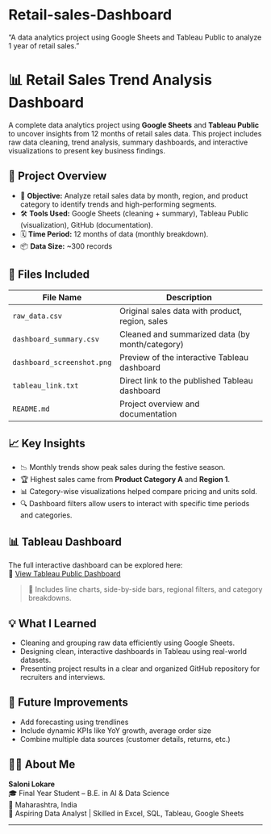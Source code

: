 # Retail-sales-Dashboard
“A data analytics project using Google Sheets and Tableau Public to analyze 1 year of retail sales.”

# 📊 Retail Sales Trend Analysis Dashboard
A complete data analytics project using **Google Sheets** and **Tableau Public** to uncover insights from 12 months of retail sales data. This project includes raw data cleaning, trend analysis, summary dashboards, and interactive visualizations to present key business findings.

## 📌 Project Overview
- 🎯 **Objective:** Analyze retail sales data by month, region, and product category to identify trends and high-performing segments.
- 🛠️ **Tools Used:** Google Sheets (cleaning + summary), Tableau Public (visualization), GitHub (documentation).
- 🗓️ **Time Period:** 12 months of data (monthly breakdown).
- 📦 **Data Size:** ~300 records

## 📁 Files Included

| File Name                  | Description                                         |
|---------------------------|-----------------------------------------------------|
| `raw_data.csv`            | Original sales data with product, region, sales     |
| `dashboard_summary.csv`   | Cleaned and summarized data (by month/category)     |
| `dashboard_screenshot.png`| Preview of the interactive Tableau dashboard        |
| `tableau_link.txt`        | Direct link to the published Tableau dashboard      |
| `README.md`               | Project overview and documentation                  |

## 📈 Key Insights

- 📉 Monthly trends show peak sales during the festive season.
- 🏆 Highest sales came from **Product Category A** and **Region 1**.
- 📊 Category-wise visualizations helped compare pricing and units sold.
- 🔍 Dashboard filters allow users to interact with specific time periods and categories.

## 📊 Tableau Dashboard

The full interactive dashboard can be explored here:  
🔗 [View Tableau Public Dashboard](https://public.tableau.com/app/profile/saloni.lokare/viz/RetailSalesTrendAnalysisDashboardSaloniLokare/Dashboard1?publish=yes)
> 📌 Includes line charts, side-by-side bars, regional filters, and category breakdowns.

## 💡 What I Learned

- Cleaning and grouping raw data efficiently using Google Sheets.
- Designing clean, interactive dashboards in Tableau using real-world datasets.
- Presenting project results in a clear and organized GitHub repository for recruiters and interviews.

## 🧠 Future Improvements

- Add forecasting using trendlines
- Include dynamic KPIs like YoY growth, average order size
- Combine multiple data sources (customer details, returns, etc.)

## 🙋‍♀️ About Me

**Saloni Lokare**  
🎓 Final Year Student – B.E. in AI & Data Science  
📍 Maharashtra, India  
💼 Aspiring Data Analyst | Skilled in Excel, SQL, Tableau, Google Sheets

---
